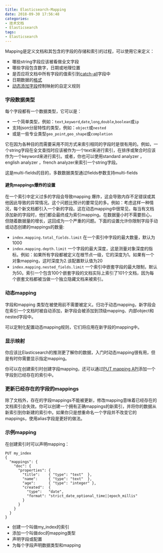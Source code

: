 ```yaml
---
title: Elasticsearch-Mapping
date: 2018-09-30 17:56:48
categories:
- 技术文档
- Elasticsearch
tags:
- Elasticsearch
---
```

Mapping是定义文档和其包含的字段的存储和索引的过程，可以使用它来定义：
- 哪些string字段应该被看做全文字段
- 哪些字段包含数字，日期或地理位置
- 是否应将文档中所有字段的值索引到[catch-all](https://www.elastic.co/guide/en/elasticsearch/reference/current/mapping-all-field.html)字段中
- 日期数据的[格式](https://www.elastic.co/guide/en/elasticsearch/reference/current/mapping-date-format.html)
- [动态添加字段](https://www.elastic.co/guide/en/elasticsearch/reference/current/dynamic-mapping.html)控制映射的自定义规则

### 字段数据类型
每个字段都有一个数据类型，它可以是：
- 一个简单类型，例如：`text`,`keyword`,`date`,`long`,`double`,`boolean`或`ip`
- 支持json分层特性的类型，例如：`object`或`nested`
- 或是一些专业类型`geo_point`,`geo_shape`或`completion`

它在因为各种目的而需要采用不同方式来索引相同的字段时是很有用的。例如，一个string字段在全文查找时应该被作为一个text来进行索引，在排序或聚合时应该作为一个keyword来进行索引。或者，你也可以使用standard analyzer ，english analyzer ，french analyzer来索引一个string字段。

这是multi-fields的目的，多数数据类型通过fields参数支持multi-fields


#### 避免mappings爆炸的设置
在一个索引中定义过多的字段会导致mapping 爆炸，这会导致内存不足错误或其他因此导致的异常情况。这个问题比预计的要常见的多。例如：考虑这样一种情况，每个新文档都引入一个新的字段。这在动态mapping中很常见，每当有文档添加新的字段时，他们都会最终成为索引mapping。在数据量小时不需要担心，但随着数据量的增长，这回成为一个严重的问题。下面的设置允许你限制字段手动或动态创建的mappings的数量:
- `index.mapping.total_fields.limit` 在一个索引中字段的最大数量，默认为1000
- `index.mapping.depth.limit` 一个字段的最大深度，这是测量对象深度的指标。例如：如果所有字段都被定义在根节点一级，它的深度为1。如果有一个对象mapping，这时深度为2.该配置默认值为20
- `index.mapping.nested_fields.limit` 一个索引中嵌套字段的最大限制，默认为50。索引一个包含100个嵌套字段的文档实际上索引了101个文档，因为每个嵌套文档都被当做一个独立隐藏文档来被索引。

### 动态mapping
字段和mapping 类型在被使用前不需要被定义。归功于动态mapping，新字段会在索引一个文档时被自动添加，新字段会被添加到顶级mapping、内部object和nested字段中。

可以定制化配置动态mapping规则，它们将应用在新字段的mapping中。

### 显示映射
你应该比Elasticsearch的推测更了解你的数据，入门时动态mapping很有用，但是有时你需要显示指定mapping。

你可以在创建索引时创建字段mapping，还可以通过[PUT mapping API](https://www.elastic.co/guide/en/elasticsearch/reference/current/indices-put-mapping.html)添加一个字段到已经存在的索引中。

### 更新已经存在的字段的mappings
除了文档外，存在的字段mappings不能被更新，修改mapping意味着已经存在的文档索引会失效。你可以创建一个拥有正确mappings的新索引，并将你的数据从新索引到你新建的索引中。如果你只是想重命名一个字段并不改变它的mappings，使用alias字段是更好的做法。

### 示例mapping
在创建索引时可以声明mapping：
```
PUT my_index 
{
  "mappings": {
    "doc": { 
      "properties": { 
        "title":    { "type": "text"  }, 
        "name":     { "type": "text"  }, 
        "age":      { "type": "integer" },  
        "created":  {
          "type":   "date", 
          "format": "strict_date_optional_time||epoch_millis"
        }
      }
    }
  }
}
```
- 创建一个叫做my_index的索引
- 添加一个叫做doc的mapping类型
- 声明字段或配置
- 为每个字段声明数据类型和mapping

